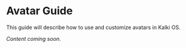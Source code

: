 # Avatar Guide

This guide will describe how to use and customize avatars in Kalki OS.

*Content coming soon.*
